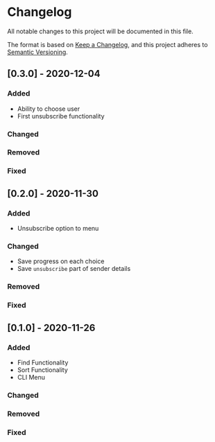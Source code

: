 # Changelog

All notable changes to this project will be documented in this file.

The format is based on [Keep a Changelog](https://keepachangelog.com/en/1.0.0/),
and this project adheres to [Semantic Versioning](https://semver.org/spec/v2.0.0.html).

## [0.3.0] - 2020-12-04

### Added

- Ability to choose user
- First unsubscribe functionality

### Changed

### Removed

### Fixed

## [0.2.0] - 2020-11-30

### Added

- Unsubscribe option to menu

### Changed

- Save progress on each choice
- Save `unsubscribe` part of sender details

### Removed

### Fixed

## [0.1.0] - 2020-11-26

### Added

- Find Functionality
- Sort Functionality
- CLI Menu

### Changed

### Removed

### Fixed

